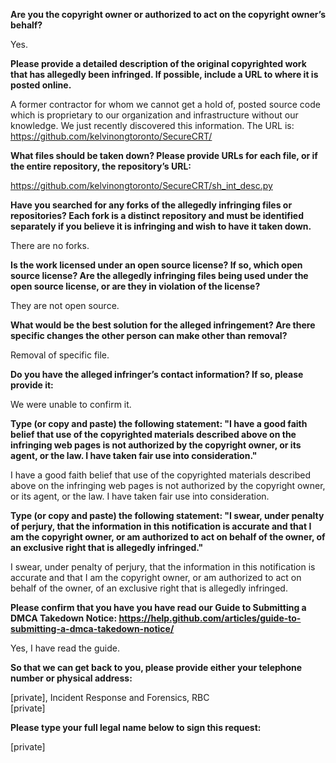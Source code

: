 **Are you the copyright owner or authorized to act on the copyright owner’s behalf?**

Yes.

**Please provide a detailed description of the original copyrighted work that has allegedly been infringed. If possible, include a URL to where it is posted online.**

A former contractor for whom we cannot get a hold of, posted source code which is proprietary to our organization and infrastructure without our knowledge. We just recently discovered this information. The URL is: https://github.com/kelvinongtoronto/SecureCRT/

**What files should be taken down? Please provide URLs for each file, or if the entire repository, the repository’s URL:**

https://github.com/kelvinongtoronto/SecureCRT/sh_int_desc.py

**Have you searched for any forks of the allegedly infringing files or repositories? Each fork is a distinct repository and must be identified separately if you believe it is infringing and wish to have it taken down.**

There are no forks.

**Is the work licensed under an open source license? If so, which open source license? Are the allegedly infringing files being used under the open source license, or are they in violation of the license?**

They are not open source.

**What would be the best solution for the alleged infringement? Are there specific changes the other person can make other than removal?**

Removal of specific file.

**Do you have the alleged infringer’s contact information? If so, please provide it:**

We were unable to confirm it.

**Type (or copy and paste) the following statement: "I have a good faith belief that use of the copyrighted materials described above on the infringing web pages is not authorized by the copyright owner, or its agent, or the law. I have taken fair use into consideration."**

I have a good faith belief that use of the copyrighted materials described above on the infringing web pages is not authorized by the copyright owner, or its agent, or the law. I have taken fair use into consideration.

**Type (or copy and paste) the following statement: "I swear, under penalty of perjury, that the information in this notification is accurate and that I am the copyright owner, or am authorized to act on behalf of the owner, of an exclusive right that is allegedly infringed."**

I swear, under penalty of perjury, that the information in this notification is accurate and that I am the copyright owner, or am authorized to act on behalf of the owner, of an exclusive right that is allegedly infringed.

**Please confirm that you have you have read our Guide to Submitting a DMCA Takedown Notice: https://help.github.com/articles/guide-to-submitting-a-dmca-takedown-notice/**

Yes, I have read the guide.

**So that we can get back to you, please provide either your telephone number or physical address:**

[private], Incident Response and Forensics, RBC  
[private]

**Please type your full legal name below to sign this request:**

[private]
